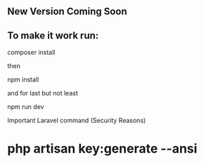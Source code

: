 ## New Version Coming Soon
## To make it work run:
<p>composer install</p>
<p>then</p>
<p>npm install</p>
<p>and for last but not least</p>
<p>npm run dev</p>
<p>Important Laravel command (Security Reasons)</p>
<h1>php artisan key:generate --ansi</h1>
